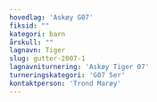 ```yaml
---
hovedlag: 'Askøy G07'
fiksid: ""
kategori: barn
årskull: ""
lagnavn: Tiger
slug: gutter-2007-1
lagnavniturnering: 'Askøy Tiger 07'
turneringskategori: 'G07 5er'
kontaktperson: 'Trond Marøy'
---
```

